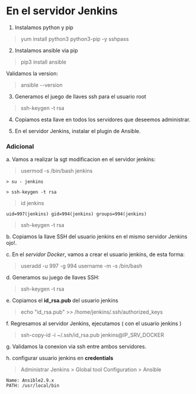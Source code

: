 En el servidor Jenkins
=====================

1. Instalamos python y pip

> yum install python3 python3-pip -y sshpass

2. Instalamos ansible via pip

> pip3 install ansible

Validamos la version:

> ansible --version

3. Generamos el juego de llaves ssh para el usuario root

> ssh-keygen -t rsa

4. Copiamos esta llave en todos los servidores que deseemos administrar.

5. En el servidor Jenkins, instalar el plugin de Ansible.

### Adicional

a. Vamos a realizar la sgt modificacion en el servidor jenkins:

> usermod -s /bin/bash jenkins

```
> su - jenkins

> ssh-keygen -t rsa
```

> id jenkins
```
uid=997(jenkins) gid=994(jenkins) groups=994(jenkins)
```

> ssh-keygen -t rsa 

b. Copiamos la llave SSH del usuario jenkins en el mismo servidor Jenkins ojo!.

c. En el *servidor Docker*, vamos a crear el usuario jenkins, de esta forma:

> useradd -u 997 -g 994 username -m -s /bin/bash

d. Generamos su juego de llaves SSH:

> ssh-keygen -t rsa

e. Copiamos el **id_rsa.pub** del usuario jenkins

> echo "id_rsa.pub" >> /home/jenkins/.ssh/authorized_keys

f. Regresamos al servidor Jenkins, ejecutamos ( con el usuario jenkins )

> ssh-copy-id -i ~/.ssh/id_rsa.pub jenkins@IP_SRV_DOCKER

g. Validamos la conexion via ssh entre ambos servidores.

h. configurar usuario jenkins en **credentials**

> Administrar Jenkins > Global tool Configuration > Ansible
```
Name: Ansible2.9.x
PATH: /usr/local/bin
```
